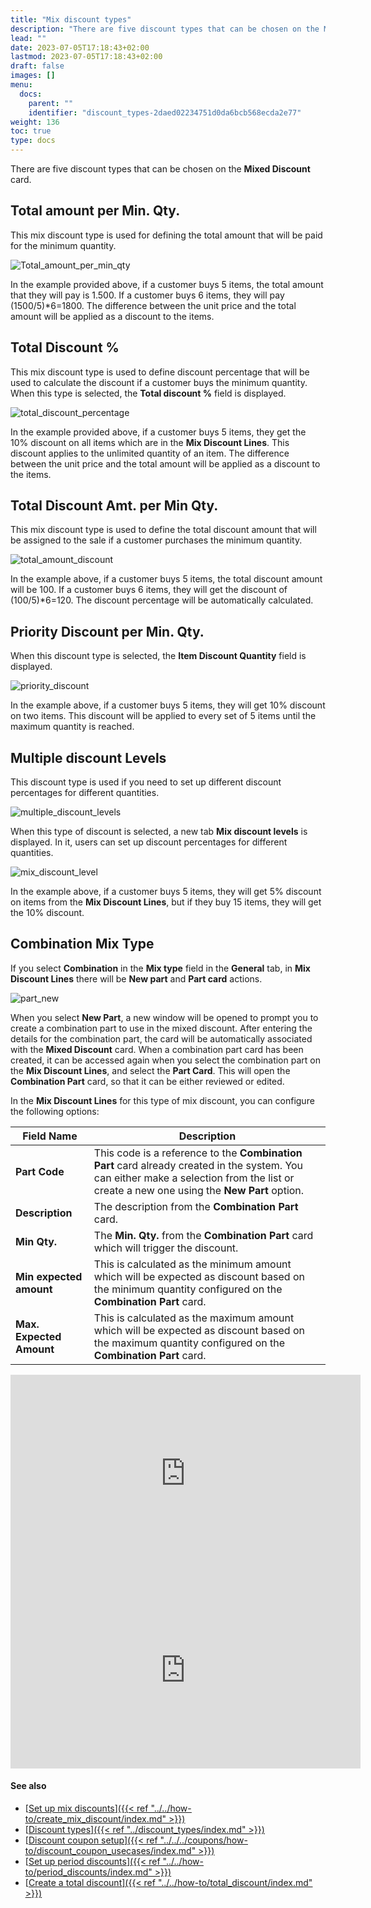 ```yaml
---
title: "Mix discount types"
description: "There are five discount types that can be chosen on the Mixed Discount card. Learn more about them in this article."
lead: ""
date: 2023-07-05T17:18:43+02:00
lastmod: 2023-07-05T17:18:43+02:00
draft: false
images: []
menu:
  docs:
    parent: ""
    identifier: "discount_types-2daed02234751d0da6bcb568ecda2e77"
weight: 136
toc: true
type: docs
---
```


There are five discount types that can be chosen on the **Mixed Discount** card.

## Total amount per Min. Qty.
  
This mix discount type is used for defining the total amount that will be paid for the minimum quantity.

![Total_amount_per_min_qty](Total%20amount%20per%20min%20qty.PNG)

In the example provided above, if a customer buys 5 items, the total amount that they will pay is 1.500. If a customer buys 6 items, they will pay (1500/5)*6=1800. The difference between the unit price and the total amount will be applied as a discount to the items.

## Total Discount %      
  
This mix discount type is used to define discount percentage that will be used to calculate the discount if a customer buys the minimum quantity. When this type is selected, the **Total discount %** field is displayed. 

![total_discount_percentage](Total%20discount.PNG)

In the example provided above, if a customer buys 5 items, they get the 10% discount on all items which are in the **Mix Discount Lines**. This discount applies to the unlimited quantity of an item. The difference between the unit price and the total amount will be applied as a discount to the items.

## Total Discount Amt. per Min Qty.

This mix discount type is used to define the total discount amount that will be assigned to the sale if a customer purchases the minimum quantity.

![total_amount_discount](Total%20amount%20discount.PNG)

In the example above, if a customer buys 5 items, the total discount amount will be 100. If a customer buys 6 items, they will get the discount of (100/5)*6=120. The discount percentage will be automatically calculated.

## Priority Discount per Min. Qty.

When this discount type is selected, the **Item Discount Quantity** field is displayed.

![priority_discount](Priority%20discount.PNG)

In the example above, if a customer buys 5 items, they will get 10% discount on two items. This discount will be applied to every set of 5 items until the maximum quantity is reached.

## Multiple discount Levels

This discount type is used if you need to set up different discount percentages for different quantities.

![multiple_discount_levels](multiple%20discount%20levels.PNG)

When this type of discount is selected, a new tab **Mix discount levels** is displayed. In it, users can set up discount percentages for different quantities.

![mix_discount_level](mix%20discount%20levels.PNG)

In the example above, if a customer buys 5 items, they will get 5% discount on items from the **Mix Discount Lines**, but if they buy 15 items, they will get the 10% discount.

## Combination Mix Type

If you select **Combination** in the **Mix type** field in the **General** tab, in **Mix Discount Lines** there will be **New part** and **Part card** actions.

![part_new](Part%20new.PNG)

When you select **New Part**, a new window will be opened to prompt you to create a combination part to use in the mixed discount. After entering the details for the combination part, the card will be automatically associated with the **Mixed Discount** card. When a combination part card has been created, it can be accessed again when you select the combination part on the **Mix Discount Lines**, and select the **Part Card**. This will open the **Combination Part** card, so that it can be either reviewed or edited.

In the **Mix Discount Lines** for this type of mix discount, you can configure the following options:

| Field Name      | Description |
| ----------- | ----------- |
| **Part Code**     | This code is a reference to the **Combination Part** card already created in the system. You can either make a selection from the list or create a new one using the **New Part** option.     |
| **Description**   | The description from the **Combination Part** card. |
| **Min Qty.**  |  The **Min. Qty.** from the **Combination Part** card which will trigger the discount. |
| **Min expected amount** | This is calculated as the minimum amount which will be expected as discount based on the minimum quantity configured on the **Combination Part** card. |
| **Max. Expected Amount** | This is calculated as the maximum amount which will be expected as discount based on the maximum quantity configured on the **Combination Part** card. |

<iframe width="560" height="315" src="https://www.youtube.com/embed/GdFKN5v223g" title="YouTube video player" frameborder="0" allow="accelerometer; autoplay; clipboard-write; encrypted-media; gyroscope; picture-in-picture; web-share" allowfullscreen></iframe>

<iframe width="560" height="315" src="https://www.youtube.com/embed/NynY_ZB-jxc" title="YouTube video player" frameborder="0" allow="accelerometer; autoplay; clipboard-write; encrypted-media; gyroscope; picture-in-picture; web-share" allowfullscreen></iframe>

#### See also

- [<ins>Set up mix discounts<ins>]({{< ref "../../how-to/create_mix_discount/index.md" >}})
- [<ins>Discount types<ins>]({{< ref "../discount_types/index.md" >}})
- [<ins>Discount coupon setup<ins>]({{< ref "../../../coupons/how-to/discount_coupon_usecases/index.md" >}})
- [<ins>Set up period discounts<ins>]({{< ref "../../how-to/period_discounts/index.md" >}})
- [<ins>Create a total discount<ins>]({{< ref "../../how-to/total_discount/index.md" >}})